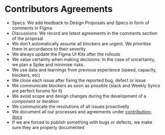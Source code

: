 # Contributors Agreements

- Specs: We add feedback to Design Proposals and Specs in form of comments in Figma
- Discussions: We record are latest agreements in the comments section of the proposal
- We don't automatically assume all blockers are urgent. We prioritise them in accordance to their severity
- We always update the Figma UI Kits after the rollouts 
- We value certainty when making decisions: In the case of uncertainty, we plan a Spike and minimise risks.
- We use data and learnings from previous experience (speed, capacity, blockers, etc)
- We close each issue after fixing the reported bug, defect or issue
- We communicate blockers as soon as possible (slack and Weekly Syncs are perfect forums for it)
- We avoid scope and design changes during the development of a component or iteration
- We communicate the resolutions of all issues proactivelly
- We document all our processes and agreements under [contribution-docs](https://github.com/SUI-Components/sui-components/contributor-docs/)
- If we are forced to publish something with bugs or defects, we make sure they are properly documented

